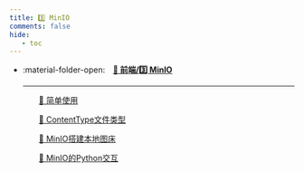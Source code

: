 ```yaml
---
title: 3️⃣ MinIO
comments: false
hide:
   - toc
---
```


<div class="grid cards index-info" markdown>

-   :material-folder-open:&emsp;__[🎈 前端/3️⃣ MinIO](./index.md)__

	---

	&emsp;&emsp;[🌱 简单使用](./A.md)

	&emsp;&emsp;[🍐 ContentType文件类型](./B.md)

	&emsp;&emsp;[🍃 MinIO搭建本地图床](./C.md)

	&emsp;&emsp;[🐛 MinIO的Python交互](./D.md)

</div>